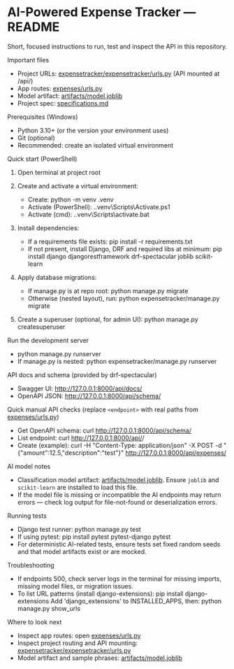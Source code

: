 # AI-Powered Expense Tracker — README

Short, focused instructions to run, test and inspect the API in this repository.

Important files
- Project URLs: [expensetracker/expensetracker/urls.py](expensetracker/expensetracker/urls.py) (API mounted at /api/)
- App routes: [expenses/urls.py](expenses/urls.py)
- Model artifact: [artifacts/model.joblib](artifacts/model.joblib)
- Project spec: [specifications.md](specifications.md)

Prerequisites (Windows)
- Python 3.10+ (or the version your environment uses)
- Git (optional)
- Recommended: create an isolated virtual environment

Quick start (PowerShell)
1. Open terminal at project root

2. Create and activate a virtual environment:
   - Create: python -m venv .venv
   - Activate (PowerShell): .\.venv\Scripts\Activate.ps1
   - Activate (cmd): .\.venv\Scripts\activate.bat

3. Install dependencies:
   - If a requirements file exists:
     pip install -r requirements.txt
   - If not present, install Django, DRF and required libs at minimum:
     pip install django djangorestframework drf-spectacular joblib scikit-learn

4. Apply database migrations:
   - If manage.py is at repo root:
     python manage.py migrate
   - Otherwise (nested layout), run:
     python expensetracker/manage.py migrate

5. Create a superuser (optional, for admin UI):
   python manage.py createsuperuser

Run the development server
- python manage.py runserver
- If manage.py is nested: python expensetracker/manage.py runserver

API docs and schema (provided by drf-spectacular)
- Swagger UI: http://127.0.0.1:8000/api/docs/
- OpenAPI JSON: http://127.0.0.1:8000/api/schema/

Quick manual API checks (replace `<endpoint>` with real paths from [expenses/urls.py](expenses/urls.py))
- Get OpenAPI schema:
  curl http://127.0.0.1:8000/api/schema/
- List endpoint:
  curl http://127.0.0.1:8000/api/<endpoint>/
- Create (example):
  curl -H "Content-Type: application/json" -X POST -d "{\"amount\":12.5,\"description\":\"test\"}" http://127.0.0.1:8000/api/expenses/

AI model notes
- Classification model artifact: [artifacts/model.joblib](artifacts/model.joblib). Ensure `joblib` and `scikit-learn` are installed to load this file.
- If the model file is missing or incompatible the AI endpoints may return errors — check log output for file-not-found or deserialization errors.

Running tests
- Django test runner:
  python manage.py test
- If using pytest:
  pip install pytest pytest-django
  pytest
- For deterministic AI-related tests, ensure tests set fixed random seeds and that model artifacts exist or are mocked.

Troubleshooting
- If endpoints 500, check server logs in the terminal for missing imports, missing model files, or migration issues.
- To list URL patterns (install django-extensions):
  pip install django-extensions
  Add 'django_extensions' to INSTALLED_APPS, then:
  python manage.py show_urls

Where to look next
- Inspect app routes: open [expenses/urls.py](expenses/urls.py)
- Inspect project routing and API mounting: [expensetracker/expensetracker/urls.py](expensetracker/expensetracker/urls.py)
- Model artifact and sample phrases: [artifacts/model.joblib](artifacts/model.joblib)

